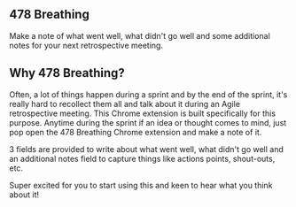 ## 478 Breathing
Make a note of what went well, what didn't go well and some additional notes for your next retrospective meeting.

## Why 478 Breathing?
Often, a lot of things happen during a sprint and by the end of the sprint, it's really hard to recollect them all and talk about it during an Agile retrospective meeting. This Chrome extension is built specifically for this purpose. Anytime during the sprint if an idea or thought comes to mind, just pop open the 478 Breathing Chrome extension and make a note of it. 

3 fields are provided to write about what went well, what didn't go well and an additional notes field to capture things like actions points, shout-outs, etc.

Super excited for you to start using this and keen to hear what you think about it!
